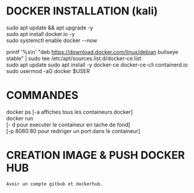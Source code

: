 
# DOCKER INSTALLATION (kali)  
  
  sudo apt update && apt upgrade -y  
  sudo apt install docker.io -y  
  sudo systemctl enable docker --now  
  
  printf '%s\n' "deb https://download.docker.com/linux/debian bullseye stable" |
  sudo tee /etc/apt/sources.list.d/docker-ce.list  
  sudo apt update
  sudo apt install -y docker-ce docker-ce-cli containerd.io  
  sudo usermod -aG docker $USER
  



# COMMANDES  

  docker ps [-a affiches tous les containeurs docker]  
  docker run  
  [- d pour executer le containeur en tache de fond]  
  [-p 8080:80 pour rediriger un port dans le containeur]  
  
  
  # CREATION IMAGE & PUSH DOCKER HUB  
  
    Avoir un compte gitbub et dockerhub.  
    
  

